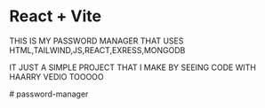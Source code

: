 # React + Vite

THIS IS MY PASSWORD MANAGER THAT USES HTML,TAILWIND,JS,REACT,EXRESS,MONGODB

IT JUST A SIMPLE PROJECT THAT I MAKE BY SEEING CODE WITH HAARRY VEDIO TOOOOO


#   p a s s w o r d - m a n a g e r 
 
 
